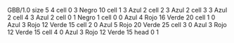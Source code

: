 <gs-board> GBB/1.0
size 5 4
cell 0 3 Negro 10 
cell 1 3 Azul 2 
cell 2 3 Azul 2 
cell 3 3 Azul 2 
cell 4 3 Azul 2 
cell 0 1 Negro 1 
cell 0 0 Azul 4 Rojo 16 Verde 20 
cell 1 0 Azul 3 Rojo 12 Verde 15 
cell 2 0 Azul 5 Rojo 20 Verde 25 
cell 3 0 Azul 3 Rojo 12 Verde 15 
cell 4 0 Azul 3 Rojo 12 Verde 15 
head 0 1
 </gs-board>